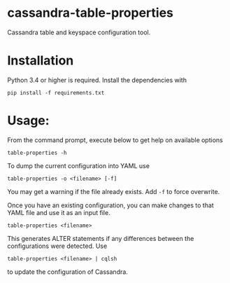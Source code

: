 # cassandra-table-properties

Cassandra table and keyspace configuration tool.

# Installation

Python 3.4 or higher is required. Install the dependencies with

`pip install -f requirements.txt`

# Usage:

From the command prompt, execute below to get help on available options

`table-properties -h`

To dump the current configuration into YAML use

`table-properties -o <filename> [-f]`

You may get a warning if the file already exists. Add `-f` to force overwrite.

Once you have an existing configuration, you can make changes to that YAML file and use it as an input file.

`table-properties <filename>`

This generates ALTER statements if any differences between the configurations were detected. Use

`table-properties <filename> | cqlsh`

to update the configuration of Cassandra.
